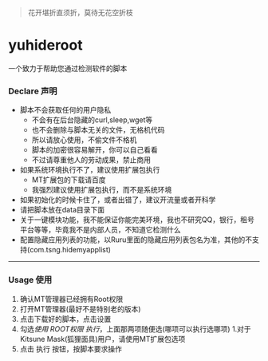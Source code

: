 > 花开堪折直须折，莫待无花空折枝
# yuhideroot
一个致力于帮助您通过检测软件的脚本

### Declare 声明
- 脚本不会获取任何的用户隐私
  - 不会有在后台隐藏的curl,sleep,wget等
  - 也不会删除与脚本无关的文件，无格机代码
  - 所以请放心使用，不偷文件不格机
  - 脚本的加密很容易解开，你可以自己看看
  - 不过请尊重他人的劳动成果，禁止商用
- 如果系统环境执行不了，建议使用扩展包执行
  - MT扩展包的下载请百度
  - 我强烈建议使用扩展包执行，而不是系统环境
- 如果初始化的时候卡住了，或者出错了，建议开流量或者开科学
- 请把脚本放在data目录下面
- 关于一键模块功能，我不能保证你能完美环境，我也不研究QQ，银行，租号平台等等，毕竟我不是内部人员，不知道它检测什么
- 配置隐藏应用列表的功能，以Ruru里面的隐藏应用列表包名为准，其他的不支持(com.tsng.hidemyapplist)
***
### Usage 使用
1. 确认MT管理器已经拥有Root权限
2. 打开MT管理器(最好不是特别老的版本)
3. 点击下载好的脚本，点击设置
4. 勾选*使用 ROOT权限 执行*，上面那两项随便选(哪项可以执行选哪项)
  1.对于Kitsune Mask(狐狸面具)用户，请使用MT扩展包选项
5. 点击 执行 按钮，按脚本要求操作
